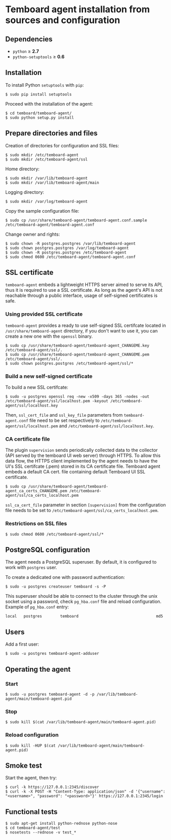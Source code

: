 # Temboard agent installation from sources and configuration

## Dependencies

  - `python` &ge; **2.7**
  - `python-setuptools` &ge; **0.6**

## Installation

To install Python `setuptools` with `pip`:
```
$ sudo pip install setuptools
```

Proceed with the installation of the agent:
```
$ cd temboard/temboard-agent/
$ sudo python setup.py install
```


## Prepare directories and files

Creation of directories for configuration and SSL files:
```
$ sudo mkdir /etc/temboard-agent
$ sudo mkdir /etc/temboard-agent/ssl
```

Home directory:
```
$ sudo mkdir /var/lib/temboard-agent
$ sudo mkdir /var/lib/temboard-agent/main
```

Logging directory:
```
$ sudo mkdir /var/log/temboard-agent
```

Copy the sample configuration file:
```
$ sudo cp /usr/share/temboard-agent/temboard-agent.conf.sample /etc/temboard-agent/temboard-agent.conf
```

Change owner and rights:
```
$ sudo chown -R postgres.postgres /var/lib/temboard-agent
$ sudo chown postgres.postgres /var/log/temboard-agent
$ sudo chown -R postgres.postgres /etc/temboard-agent
$ sudo chmod 0600 /etc/temboard-agent/temboard-agent.conf
```


## SSL certificate

`temboard-agent` embeds a lightweight HTTPS server aimed to serve its API, thus it is required to use a SSL certificate. As long as the agent's API is not reachable through a public interface, usage of self-signed certificates is safe.

### Using provided SSL certificate
`temboard-agent` provides a ready to use self-signed SSL certifcate located in `/usr/share/temboard-agent` directory, if you don't want to use it, you can create a new one with the `openssl` binary.
```
$ sudo cp /usr/share/temboard-agent/temboard-agent_CHANGEME.key /etc/temboard-agent/ssl/.
$ sudo cp /usr/share/temboard-agent/temboard-agent_CHANGEME.pem /etc/temboard-agent/ssl/.
$ sudo chown postgres.postgres /etc/temboard-agent/ssl/*
```

### Build a new self-signed certificate

To build a new SSL certifcate:
```
$ sudo -u postgres openssl req -new -x509 -days 365 -nodes -out /etc/temboard-agent/ssl/localhost.pem -keyout /etc/temboard-agent/ssl/localhost.key
```

Then, `ssl_cert_file` and `ssl_key_file` parameters from `temboard-agent.conf` file need to be set respectively to `/etc/temboard-agent/ssl/localhost.pem` and `/etc/temboard-agent/ssl/localhost.key`.

### CA certificate file

The plugin `supervision` sends periodically collected data to the collector (API served by the temboard UI web server) through HTTPS. To allow this data flow, the HTTPS client implemented by the agent needs to have the UI's SSL certifcate (.pem) stored in its CA certificate file. Temboard agent embeds a default CA cert. file containing default Temboard UI SSL certificate.
```
$ sudo cp /usr/share/temboard-agent/temboard-agent_ca_certs_CHANGEME.pem /etc/temboard-agent/ssl/ca_certs_localhost.pem
```

`ssl_ca_cert_file` parameter in section `[supervision]` from the configuration file needs to be set to `/etc/temboard-agent/ssl/ca_certs_localhost.pem`.

### Restrictions on SSL files
```
$ sudo chmod 0600 /etc/temboard-agent/ssl/*
```

## PostgreSQL configuration

The agent needs a PostgreSQL superuser. By default, it is configured to work with `postgres` user.

To create a dedicated one with password authentication:
```
$ sudo -u postgres createuser temboard -s -P
```

This superuser should be able to connect to the cluster through the unix socket using a password, check `pg_hba.conf` file and reload configuration.
Example of `pg_hba.conf` entry:
```
local   postgres        temboard                                  md5
```    

## Users

Add a first user:
```
$ sudo -u postgres temboard-agent-adduser
```

## Operating the agent

### Start
```
$ sudo -u postgres temboard-agent -d -p /var/lib/temboard-agent/main/temboard-agent.pid
```

### Stop
```
$ sudo kill $(cat /var/lib/temboard-agent/main/temboard-agent.pid)
```

### Reload configuration
```
$ sudo kill -HUP $(cat /var/lib/temboard-agent/main/temboard-agent.pid)
```

## Smoke test

Start the agent, then try:
```
$ curl -k https://127.0.0.1:2345/discover
$ curl -k -X POST -H "Content-Type: application/json" -d '{"username": "<username>", "password": "<password>"}' https://127.0.0.1:2345/login
```

## Functional tests

```
$ sudo apt-get install python-rednose python-nose
$ cd temboard-agent/test
$ nosetests --rednose -v test_*
```
